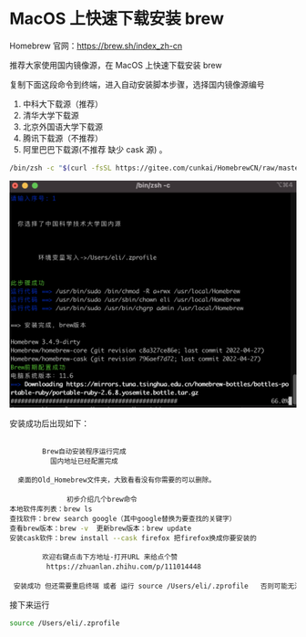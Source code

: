 # MacOS 上快速下载安装 brew

Homebrew 官网：https://brew.sh/index_zh-cn

推荐大家使用国内镜像源，在 MacOS 上快速下载安装 brew

复制下面这段命令到终端，进入自动安装脚本步骤，选择国内镜像源编号

1. 中科大下载源（推荐）
2. 清华大学下载源
3. 北京外国语大学下载源
4. 腾讯下载源（不推荐）
5. 阿里巴巴下载源(不推荐 缺少 cask 源) 。

```bash
/bin/zsh -c "$(curl -fsSL https://gitee.com/cunkai/HomebrewCN/raw/master/Homebrew.sh)"
```

![brew](../images/brew.png)

安装成功后出现如下：

```bash

        Brew自动安装程序运行完成
          国内地址已经配置完成

  桌面的Old_Homebrew文件夹，大致看看没有你需要的可以删除。

              初步介绍几个brew命令
本地软件库列表：brew ls
查找软件：brew search google（其中google替换为要查找的关键字）
查看brew版本：brew -v  更新brew版本：brew update
安装cask软件：brew install --cask firefox 把firefox换成你要安装的

        欢迎右键点击下方地址-打开URL 来给点个赞
         https://zhuanlan.zhihu.com/p/111014448

 安装成功 但还需要重启终端 或者 运行 source /Users/eli/.zprofile   否则可能无法使用
```

接下来运行

```bash
source /Users/eli/.zprofile
```
